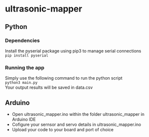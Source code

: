 # ultrasonic-mapper

## Python
### Dependencies
Install the pyserial package using pip3 to manage serial connections
<br />
```pip install pyserial```
### Running the app
Simply use the following command to run the python script
<br />
```python3 main.py```
<br />
Your output results will be saved in data.csv

## Arduino
- Open ultrasonic_mapper.ino within the folder ultrasonic_mapper in Arduino IDE
- Cofigure your sernsor and servo details in ultrasonic_mapper.ino
- Upload your code to your board and port of choice